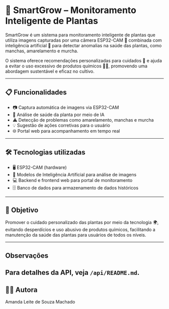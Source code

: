 # 🌱 SmartGrow – Monitoramento Inteligente de Plantas

SmartGrow é um sistema para monitoramento inteligente de plantas que utiliza imagens capturadas por uma câmera ESP32-CAM 📸 combinada com inteligência artificial 🤖 para detectar anomalias na saúde das plantas, como manchas, amarelamento e murcha.

O sistema oferece recomendações personalizadas para cuidados 🌿 e ajuda a evitar o uso excessivo de produtos químicos 🚫🧪, promovendo uma abordagem sustentável e eficaz no cultivo.

---

## 📋 Funcionalidades

- 📷 Captura automática de imagens via ESP32-CAM  
- 🧠 Análise de saúde da planta por meio de IA  
- ⚠️ Detecção de problemas como amarelamento, manchas e murcha  
- 💡 Sugestão de ações corretivas para o usuário  
- 🌐 Portal web para acompanhamento em tempo real  

---

## 🛠️ Tecnologias utilizadas

- 🖥️ ESP32-CAM (hardware)  
- 🤖 Modelos de Inteligência Artificial para análise de imagens  
- 💻 Backend e frontend web para portal de monitoramento  
- 🗄️ Banco de dados para armazenamento de dados históricos  

---

## 🎯 Objetivo

Promover o cuidado personalizado das plantas por meio da tecnologia 🌍, evitando desperdícios e uso abusivo de produtos químicos, facilitando a manutenção da saúde das plantas para usuários de todos os níveis.

---
## Observações

Para detalhes da API, veja `/api/README.md`.
---

## 👩‍💻 Autora

Amanda Leite de Souza Machado
